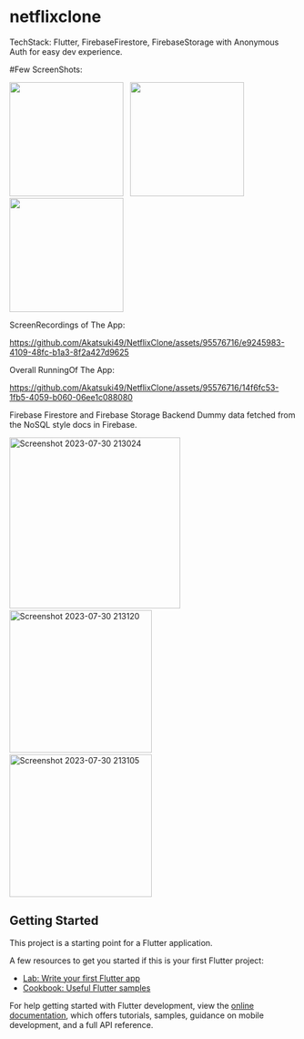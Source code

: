 # netflixclone

TechStack: Flutter, FirebaseFirestore, FirebaseStorage with Anonymous Auth for easy dev experience.

#Few ScreenShots:
<p>
  <img src='https://github.com/Akatsuki49/NetflixClone/assets/95576716/d8257a00-5ae7-4e4b-bef2-33dba6a8405f' width='200'>
  &nbsp;
  <img src='https://github.com/Akatsuki49/NetflixClone/assets/95576716/4d3b63d2-c42f-427e-b184-706f36adb324' width='200'>
  &nbsp;
  <img src='https://github.com/Akatsuki49/NetflixClone/assets/95576716/dc972d88-fe4a-4270-940f-0cd96c56bdc4' width='200'>
</p>



ScreenRecordings of The App:

https://github.com/Akatsuki49/NetflixClone/assets/95576716/e9245983-4109-48fc-b1a3-8f2a427d9625

Overall RunningOf The App:

https://github.com/Akatsuki49/NetflixClone/assets/95576716/14f6fc53-1fb5-4059-b060-06ee1c088080

Firebase Firestore and Firebase Storage Backend Dummy data fetched from the NoSQL style docs in Firebase.

<p>
  <img width="300" alt="Screenshot 2023-07-30 213024" src="https://github.com/Akatsuki49/NetflixClone/assets/95576716/83ec7450-2059-4ac3-96db-8b127c2226b0">
  &nbsp;
  <img width="250" alt="Screenshot 2023-07-30 213120" src="https://github.com/Akatsuki49/NetflixClone/assets/95576716/3a5a04ab-26f4-406d-97ea-55703f3c00a7">
  &nbsp;
  <img width="250" alt="Screenshot 2023-07-30 213105" src="https://github.com/Akatsuki49/NetflixClone/assets/95576716/56c4dd14-9ea8-4bcd-bf96-9d59accfd9f0">
</p>



## Getting Started

This project is a starting point for a Flutter application.

A few resources to get you started if this is your first Flutter project:

- [Lab: Write your first Flutter app](https://docs.flutter.dev/get-started/codelab)
- [Cookbook: Useful Flutter samples](https://docs.flutter.dev/cookbook)

For help getting started with Flutter development, view the
[online documentation](https://docs.flutter.dev/), which offers tutorials,
samples, guidance on mobile development, and a full API reference.
